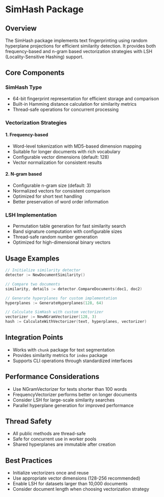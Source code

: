 # SimHash Package

## Overview
The SimHash package implements text fingerprinting using random hyperplane projections for efficient similarity detection. It provides both frequency-based and n-gram based vectorization strategies with LSH (Locality-Sensitive Hashing) support.

## Core Components

### SimHash Type
- 64-bit fingerprint representation for efficient storage and comparison
- Built-in Hamming distance calculation for similarity metrics
- Thread-safe operations for concurrent processing

### Vectorization Strategies

#### 1. Frequency-based
- Word-level tokenization with MD5-based dimension mapping
- Suitable for longer documents with rich vocabulary
- Configurable vector dimensions (default: 128)
- Vector normalization for consistent results

#### 2. N-gram based
- Configurable n-gram size (default: 3)
- Normalized vectors for consistent comparison
- Optimized for short text handling
- Better preservation of word order information

### LSH Implementation
- Permutation table generation for fast similarity search
- Band signature computation with configurable sizes
- Thread-safe random number generation
- Optimized for high-dimensional binary vectors

## Usage Examples

```go
// Initialize similarity detector
detector := NewDocumentSimilarity()

// Compare two documents
similarity, details := detector.CompareDocuments(doc1, doc2)

// Generate hyperplanes for custom implementation
hyperplanes := GenerateHyperplanes(128, 64)

// Calculate SimHash with custom vectorizer
vectorizer := NewNGramVectorizer(128, 3)
hash := CalculateWithVectorizer(text, hyperplanes, vectorizer)
```

## Integration Points
- Works with `chunk` package for text segmentation
- Provides similarity metrics for `index` package
- Supports CLI operations through standardized interfaces

## Performance Considerations
- Use NGramVectorizer for texts shorter than 100 words
- FrequencyVectorizer performs better on longer documents
- Consider LSH for large-scale similarity searches
- Parallel hyperplane generation for improved performance

## Thread Safety
- All public methods are thread-safe
- Safe for concurrent use in worker pools
- Shared hyperplanes are immutable after creation

## Best Practices
- Initialize vectorizers once and reuse
- Use appropriate vector dimensions (128-256 recommended)
- Enable LSH for datasets larger than 10,000 documents
- Consider document length when choosing vectorization strategy
